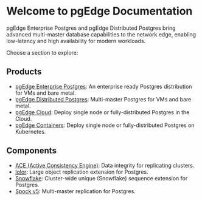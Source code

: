 # Welcome to pgEdge Documentation

pgEdge Enterprise Postgres and pgEdge Distributed Postgres bring advanced multi-master database capabilities to the network edge, enabling low-latency and high availability for modern workloads.

Choose a section to explore:

## Products

* [pgEdge Enterprise Postgres](enterprise/index.md): An enterprise ready Postgres distribution for VMs and bare metal.
* [pgEdge Distributed Postgres](platform/index.md): Multi-master Postgres for VMs and bare metal.
* [pgEdge Cloud](cloud/index.md): Deploy single node or fully-distributed Postgres in the Cloud.
* [pgEdge Containers](pgedge-containers/index.md): Deploy single node or fully-distributed Postgres on Kubernetes.

## Components

* [ACE (Active Consistency Engine)](ace/index.md): Data integrity for replicating clusters.
* [lolor](lolor/index.md): Large object replication extension for Postgres.
* [Snowflake](snowflake/index.md): Cluster-wide unique (Snowflake) sequence extension for Postgres.
* [Spock v5](spock-v5/index.md): Multi-master replication for Postgres.

